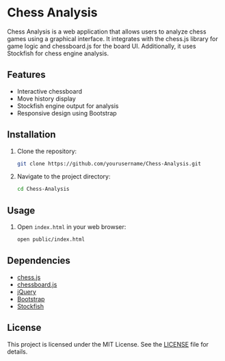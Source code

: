 # Chess Analysis

Chess Analysis is a web application that allows users to analyze chess games using a graphical interface. It integrates with the chess.js library for game logic and chessboard.js for the board UI. Additionally, it uses Stockfish for chess engine analysis.

## Features

- Interactive chessboard
- Move history display
- Stockfish engine output for analysis
- Responsive design using Bootstrap

## Installation

1. Clone the repository:
    ```sh
    git clone https://github.com/yourusername/Chess-Analysis.git
    ```
2. Navigate to the project directory:
    ```sh
    cd Chess-Analysis
    ```

## Usage

1. Open `index.html` in your web browser:
    ```sh
    open public/index.html
    ```

## Dependencies

- [chess.js](https://github.com/jhlywa/chess.js)
- [chessboard.js](https://github.com/oakmac/chessboardjs)
- [jQuery](https://jquery.com/)
- [Bootstrap](https://getbootstrap.com/)
- [Stockfish](https://stockfishchess.org/)

## License

This project is licensed under the MIT License. See the [LICENSE](LICENSE) file for details.

